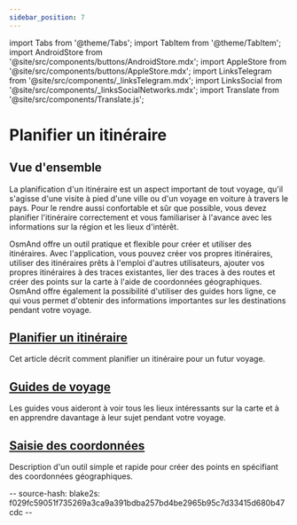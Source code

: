 ```yaml
---
sidebar_position: 7
---
```


import Tabs from '@theme/Tabs';
import TabItem from '@theme/TabItem';
import AndroidStore from '@site/src/components/buttons/AndroidStore.mdx';
import AppleStore from '@site/src/components/buttons/AppleStore.mdx';
import LinksTelegram from '@site/src/components/_linksTelegram.mdx';
import LinksSocial from '@site/src/components/_linksSocialNetworks.mdx';
import Translate from '@site/src/components/Translate.js';

# Planifier un itinéraire

## Vue d'ensemble

La planification d'un itinéraire est un aspect important de tout voyage, qu'il s'agisse d'une visite à pied d'une ville ou d'un voyage en voiture à travers le pays. Pour le rendre aussi confortable et sûr que possible, vous devez planifier l'itinéraire correctement et vous familiariser à l'avance avec les informations sur la région et les lieux d'intérêt.

OsmAnd offre un outil pratique et flexible pour créer et utiliser des itinéraires. Avec l'application, vous pouvez créer vos propres itinéraires, utiliser des itinéraires prêts à l'emploi d'autres utilisateurs, ajouter vos propres itinéraires à des traces existantes, lier des traces à des routes et créer des points sur la carte à l'aide de coordonnées géographiques. OsmAnd offre également la possibilité d'utiliser des guides hors ligne, ce qui vous permet d'obtenir des informations importantes sur les destinations pendant votre voyage.

<!-- OsmAnd allows you to create your own routes and to use other user routes for trips.

OsmAnd allows you to build various routes as tracks, add a route to existing tracks, snap a track to roads.
Using offline Travel guides is an important source of information while traveling. -->

## [Planifier un itinéraire](./create-route.md)

Cet article décrit comment planifier un itinéraire pour un futur voyage.

## [Guides de voyage](./travel-guides.md)

Les guides vous aideront à voir tous les lieux intéressants sur la carte et à en apprendre davantage à leur sujet pendant votre voyage.

## [Saisie des coordonnées](./coordinate-input.md)

Description d'un outil simple et rapide pour créer des points en spécifiant des coordonnées géographiques.

-- source-hash: blake2s: f029fc59051f735269a3ca9a391bdba257bd4be2965b95c7d33415d680b47cdc --

